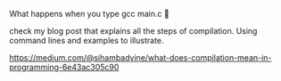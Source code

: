 
What happens when you type gcc main.c   🤖

check my blog post that explains all the steps of compilation. Using command lines and examples to illustrate.

https://medium.com/@sihambadyine/what-does-compilation-mean-in-programming-6e43ac305c90
